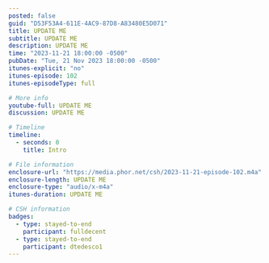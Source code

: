 ```yaml
---
posted: false
guid: "D53F53A4-611E-4AC9-87D8-A83480E5D071"
title: UPDATE ME
subtitle: UPDATE ME
description: UPDATE ME 
time: "2023-11-21 18:00:00 -0500"
pubDate: "Tue, 21 Nov 2023 18:00:00 -0500"
itunes-explicit: "no"
itunes-episode: 102
itunes-episodeType: full

# More info
youtube-full: UPDATE ME
discussion: UPDATE ME

# Timeline
timeline:
  - seconds: 0
    title: Intro

# File information
enclosure-url: "https://media.phor.net/csh/2023-11-21-episode-102.m4a"
enclosure-length: UPDATE ME
enclosure-type: "audio/x-m4a"
itunes-duration: UPDATE ME

# CSH information
badges:
  - type: stayed-to-end
    participant: fulldecent
  - type: stayed-to-end
    participant: dtedesco1
---
```


